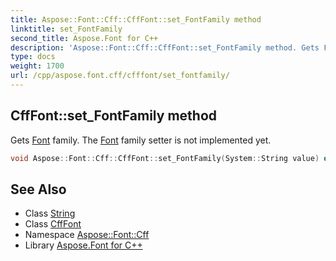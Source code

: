 ```yaml
---
title: Aspose::Font::Cff::CffFont::set_FontFamily method
linktitle: set_FontFamily
second_title: Aspose.Font for C++
description: 'Aspose::Font::Cff::CffFont::set_FontFamily method. Gets Font family. The Font family setter is not implemented yet in C++.'
type: docs
weight: 1700
url: /cpp/aspose.font.cff/cfffont/set_fontfamily/
---
```

## CffFont::set_FontFamily method


Gets [Font](../../../aspose.font/font/) family. The [Font](../../../aspose.font/font/) family setter is not implemented yet.

```cpp
void Aspose::Font::Cff::CffFont::set_FontFamily(System::String value) override
```

## See Also

* Class [String](../../../system/string/)
* Class [CffFont](../)
* Namespace [Aspose::Font::Cff](../../)
* Library [Aspose.Font for C++](../../../)
